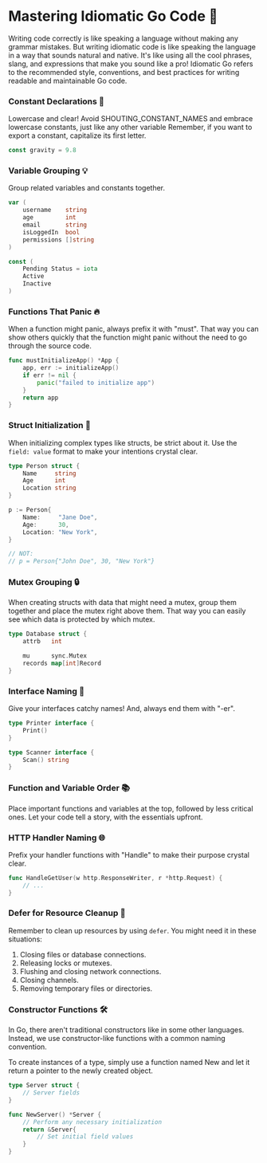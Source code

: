 # Mastering Idiomatic Go Code 🎸

Writing code correctly is like speaking a language without making any grammar mistakes. But writing idiomatic code is like speaking the language in a way that sounds natural and native. It's like using all the cool phrases, slang, and expressions that make you sound like a pro! Idiomatic Go refers to the recommended style, conventions, and best practices for writing readable and maintainable Go code.

### Constant Declarations 🔑
Lowercase and clear! Avoid SHOUTING_CONSTANT_NAMES and embrace lowercase constants, just like any other variable
Remember, if you want to export a constant, capitalize its first letter.

```go
const gravity = 9.8
```

### Variable Grouping 💡
Group related variables and constants together.

```go
var (
    username    string
    age         int
    email       string
    isLoggedIn  bool
    permissions []string
)

const (
    Pending Status = iota
    Active
    Inactive
)
```

### Functions That Panic 🔥
When a function might panic, always prefix it with "must". That way you can show others quickly that the function might panic without the need to go through the source code.

```go
func mustInitializeApp() *App {
    app, err := initializeApp()
    if err != nil {
        panic("failed to initialize app")
    }
    return app
}
```

### Struct Initialization 🚧
When initializing complex types like structs, be strict about it. Use the `field: value` format to make your intentions crystal clear.

```go
type Person struct {
    Name     string
    Age      int
    Location string
}

p := Person{
    Name:     "Jane Doe",
    Age:      30,
    Location: "New York",
}

// NOT:
// p = Person{"John Doe", 30, "New York"}
```

### Mutex Grouping 🔒
When creating structs with data that might need a mutex, group them together and place the mutex right above them. That way you can easily see which data is protected by which mutex.

```go
type Database struct {
    attrb   int

    mu      sync.Mutex
    records map[int]Record
}
```

### Interface Naming 🌟
Give your interfaces catchy names! And, always end them with "-er".

```go
type Printer interface {
    Print()
}

type Scanner interface {
    Scan() string
}
```

### Function and Variable Order 📚
Place important functions and variables at the top, followed by less critical ones. Let your code tell a story, with the essentials upfront.

### HTTP Handler Naming 🌐
Prefix your handler functions with "Handle" to make their purpose crystal clear.

```go
func HandleGetUser(w http.ResponseWriter, r *http.Request) {
    // ...
}
```

### Defer for Resource Cleanup 🧹
Remember to clean up resources by using `defer`. 
You might need it in these situations:

1. Closing files or database connections.
2. Releasing locks or mutexes.
3. Flushing and closing network connections.
4. Closing channels.
5. Removing temporary files or directories.

### Constructor Functions 🛠️

In Go, there aren't traditional constructors like in some other languages. Instead, we use constructor-like functions with a common naming convention.

To create instances of a type, simply use a function named New<Type> and let it return a pointer to the newly created object.

```go
type Server struct {
    // Server fields
}

func NewServer() *Server {
    // Perform any necessary initialization
    return &Server{
        // Set initial field values
    }
}
```
